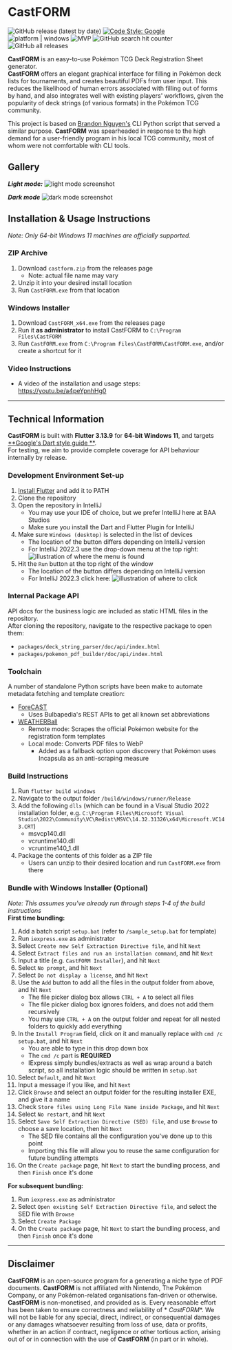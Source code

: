 # CastFORM

![GitHub release (latest by date)](https://img.shields.io/github/v/release/BAA-Studios/CastFORM?display_name=tag&label=latest%20version)
[![Code Style: Google](https://img.shields.io/badge/code%20style-google-blueviolet.svg)](https://dart.dev/guides/language/effective-dart/style)
![platform | windows](https://img.shields.io/badge/platform-windows-lightgrey)
![MVP](https://progress-bar.dev/100/?title=Minimum%20Viable%20Product)
![GitHub search hit counter](https://img.shields.io/github/search/BAA-Studios/CastFORM/goto?label=search%20counter)
![GitHub all releases](https://img.shields.io/github/downloads/BAA-Studios/CastFORM/total)

**CastFORM** is an easy-to-use Pokémon TCG Deck Registration Sheet generator.  
**CastFORM** offers an elegant graphical interface for filling in Pokémon deck lists for tournaments, and creates
beautiful PDFs from user input. This reduces the likelihood of human errors associated with filling out of forms by
hand, and also integrates well with existing players' workflows, given the popularity of deck strings (of various
formats) in the Pokémon TCG community.

This project is based on [Brandon Nguyen's](https://github.com/Bratah123) CLI Python script that served a similar
purpose. **CastFORM** was spearheaded in response to the high demand for a user-friendly program in his local TCG
community, most of whom were not comfortable with CLI tools.

## Gallery

***Light mode:***
![light mode screenshot](https://user-images.githubusercontent.com/25145447/232040805-d48497e5-d709-487d-9646-342c0a441621.png)

***Dark mode***
![dark mode screenshot](https://user-images.githubusercontent.com/25145447/232040394-cb3da909-e51b-4736-9497-ee7be42641ce.png)

## Installation & Usage Instructions

*Note: Only 64-bit Windows 11 machines are officially supported.*

### ZIP Archive

1. Download `castform.zip` from the releases page
    - Note: actual file name may vary
2. Unzip it into your desired install location
3. Run `CastFORM.exe` from that location

### Windows Installer

1. Download `CastFORM_x64.exe` from the releases page
2. Run it **as administrator** to install CastFORM to `C:\Program Files\CastFORM`
3. Run `CastFORM.exe` from `C:\Program Files\CastFORM\CastFORM.exe`, and/or create a shortcut for it

### Video Instructions

- A video of the installation and usage steps: https://youtu.be/a4peYpnhHg0

---

## Technical Information

**CastFORM** is built with **Flutter 3.13.9** for **64-bit Windows 11**, and targets [**Google's Dart style guide
**](https://dart.dev/guides/language/effective-dart/style).  
For testing, we aim to provide complete coverage for API behaviour internally by release.

### Development Environment Set-up

1. [Install Flutter](https://docs.flutter.dev/get-started/install) and add it to PATH
2. Clone the repository
3. Open the repository in IntelliJ
    - You may use your IDE of choice, but we prefer IntelliJ here at BAA Studios
    - Make sure you install the Dart and Flutter Plugin for IntelliJ
4. Make sure `Windows (desktop)` is selected in the list of devices
    - The location of the button differs depending on IntelliJ version
    - For IntelliJ 2022.3 use the drop-down menu at the top right:
      ![illustration of where the menu is found](https://i.imgur.com/kqMsy3g.png)
5. Hit the `Run` button at the top right of the window
    - The location of the button differs depending on IntelliJ version
    - For IntelliJ 2022.3 click here:
      ![illustration of where to click](https://i.imgur.com/0FGpLNN.png)

### Internal Package API

API docs for the business logic are included as static HTML files in the repository.  
After cloning the repository, navigate to the respective package to open them:

- `packages/deck_string_parser/doc/api/index.html`
- `packages/pokemon_pdf_builder/doc/api/index.html`

### Toolchain

A number of standalone Python scripts have been make to automate metadata fetching and template creation:

- [ForeCAST](https://github.com/KOOKIIEStudios/Forecast)
    - Uses Bulbapedia's REST APIs to get all known set abbreviations
- [WEATHERBall](https://github.com/KOOKIIEStudios/Weather-Ball)
    - Remote mode: Scrapes the official Pokémon website for the registration form templates
    - Local mode: Converts PDF files to WebP
        - Added as a fallback option upon discovery that Pokémon uses Incapsula as an anti-scraping measure

### Build Instructions

1. Run `flutter build windows`
2. Navigate to the output folder `/build/windows/runner/Release`
3. Add the following `dlls` (which can be found in a Visual Studio 2022 installation folder,
   e.g. `C:\Program Files\Microsoft Visual Studio\2022\Community\VC\Redist\MSVC\14.32.31326\x64\Microsoft.VC143.CRT`)
    - msvcp140.dll
    - vcruntime140.dll
    - vcruntime140_1.dll
4. Package the contents of this folder as a ZIP file
    - Users can unzip to their desired location and run `CastFORM.exe` from there

### Bundle with Windows Installer (Optional)

*Note: This assumes you've already run through steps 1-4 of the build instructions*  
**First time bundling:**

1. Add a batch script `setup.bat` (refer to `/sample_setup.bat` for template)
2. Run `iexpress.exe` as administrator
3. Select `Create new Self Extraction Directive file`, and hit `Next`
4. Select `Extract files and run an installation command`, and hit `Next`
5. Input a title (e.g. `CastFORM Installer`), and hit `Next`
6. Select `No prompt`, and hit `Next`
7. Select `Do not display a license`, and hit `Next`
8. Use the `Add` button to add all the files in the output folder from above, and hit `Next`
    - The file picker dialog box allows `CTRL + A` to select all files
    - The file picker dialog box ignores folders, and does not add them recursively
    - You may use `CTRL + A` on the output folder and repeat for all nested folders to quickly add everything
9. In the `Install Program` field, click on it and manually replace with `cmd /c setup.bat`, and hit `Next`
    - You are able to type in this drop down box
    - The `cmd /c` part is **REQUIRED**
    - IExpress simply bundles/extracts as well as wrap around a batch script, so all installation logic should be
      written in `setup.bat`
10. Select `Default`, and hit `Next`
11. Input a message if you like, and hit `Next`
12. Click `Browse` and select an output folder for the resulting installer EXE, and give it a name
13. Check `Store files using Long File Name inside Package`, and hit `Next`
14. Select `No restart`, and hit `Next`
15. Select `Save Self Extraction Directive (SED) file`, and use `Browse` to choose a save location, then hit `Next`
    - The SED file contains all the configuration you've done up to this point
    - Importing this file will allow you to reuse the same configuration for future bundling attempts
16. On the `Create package` page, hit `Next` to start the bundling process, and then `Finish` once it's done

**For subsequent bundling:**

1. Run `iexpress.exe` as administrator
2. Select `Open existing Self Extraction Directive file`, and select the SED file with `Browse`
3. Select `Create Package`
4. On the `Create package` page, hit `Next` to start the bundling process, and then `Finish` once it's done

---

## Disclaimer

**CastFORM** is an open-source program for a generating a niche type of PDF documents. **CastFORM** is not affiliated
with Nintendo, The Pokémon Company, or any Pokémon-related organisations fan-driven or otherwise. **CastFORM** is
non-monetised, and provided as is. Every reasonable effort has been taken to ensure correctness and reliability of *
*CastFORM**. We will not be liable for any special, direct, indirect, or consequential damages or any damages whatsoever
resulting from loss of use, data or profits, whether in an action if contract, negligence or other tortious action,
arising out of or in connection with the use of **CastFORM** (in part or in whole).
